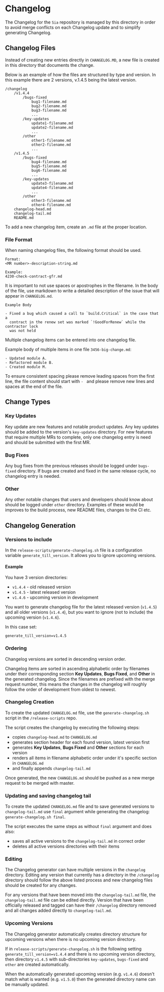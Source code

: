 # Changelog
The Changelog for the `Sia` repository is managed by this directory in order to
avoid merge conflicts on each Changelog update and to simplify generating
Changelog.

## Changelog Files
Instead of creating new entries directly in `CHANGELOG.MD`, a new file is
created in this directory that documents the change.

Below is an example of how the files are structured by type and version. In this
example there are 2 versions, v.1.4.5 being the latest version.

    /changelog
        /v1.4.4
            /bugs-fixed
                bug1-filename.md
                bug2-filename.md
                bug3-filename.md
                ...
            /key-updates
                update1-filename.md
                update2-filename.md
                ...
            /other
                other1-filename.md
                other2-filename.md
                ...
        /v1.4.5
            /bugs-fixed
                bug4-filename.md
                bug5-filename.md
                bug6-filename.md
                ...
            /key-updates
                update3-filename.md
                update4-filename.md
                ...
            /other
                other3-filename.md
                other4-filename.md
        changelog-head.md
        changelog-tail.md
        README.md

To add a new changelog item, create an `.md` file at the proper location.

### File Format
When naming changelog files, the following format should be used.
```
Format:
<MR number>-description-string.md

Example:
4230-check-contract-gfr.md
```
It is important to not use spaces or apostrophes in the filename. In the body of
the file, use markdown to write a detailed description of the issue that will
appear in `CHANGELOG.md`.
```
Example Body

- Fixed a bug which caused a call to `build.Critical` in the case that a
  contract in the renew set was marked `!GoodForRenew` while the contractor lock
  was not held

```

Multiple changelog items can be entered into one changelog file.

Example body of multiple items in one file `3456-big-change.md`:

```
- Updated module A.
- Refactored module B.
- Created module M.
```

To ensure consistent spacing please remove leading spaces from the first line,
the file content should start with `- ` and please remove new lines and spaces
at the end of the file.

## Change Types
### Key Updates
Key update are new features and notable product updates. Any key updates should
be added to the version's `key-updates` directory. For new features that require
multiple MRs to complete, only one changelog entry is need and should be
submitted with the first MR.

### Bug Fixes
Any bug fixes from the previous releases should be logged under `bugs-fixed`
directory. If bugs are created and fixed in the same release cycle, no changelog
entry is needed.

### Other
Any other notable changes that users and developers should know about should be
logged under `other` directory. Examples of these would be improves to the build
process, new README files, changes to the CI etc.

## Changelog Generation
### Versions to include
In the `release-scripts/generate-changelog.sh` file is a configuration variable
`generate_till_version`. It allows you to ignore upcoming versions.

#### Example

You have 3 version directories:
- `v1.4.4` - old released version
- `v1.4.5` - latest released version
- `v1.4.6` - upcoming version in development

You want to generate changelog file for the latest released version
(`v1.4.5`) and all older versions (`v1.4.4`), but you want to ignore
(not to include) the upcoming version (`v1.4.6`).

In this case set:

`generate_till_version=v1.4.5`


### Ordering
Changelog versions are sorted in descending version order.

Changelog items are sorted in ascending alphabetic order by filenames under
their corresponding section **Key Updates**, **Bugs Fixed**, and **Other** in
the generated changelog. Since the filenames are prefixed with the merge request
number, this means the changes in the changelog will roughly follow the order of
development from oldest to newest.

### Changelog Creation
To create the updated `CHANGELOG.md` file, use the `generate-changelog.sh`
script in the `/release-scripts` repo.

The script creates the changelog by executing the following steps:
- copies `changelog-head.md` to `CHANGELOG.md`
- generates section header for each found version, latest version first
- generates **Key Updates**, **Bugs Fixed** and **Other** sections for each
  version
- renders all items in filename alphabetic order under it's specific section in
  `CHANGELOG.md`
- and finally appends `changelog-tail.md`

Once generated, the new `CHANGELOG.md` should be pushed as a new merge request
to be merged with master.

### Updating and saving changelog tail
To create the updated `CHANGELOG.md` file and to save generated versions
to `changelog-tail.md` use `final` argument while generating the changelog:
`generate-changelog.sh final`.

The script executes the same steps as without `final` argument and does also:
- saves all active versions to the `changelog-tail.md` in correct order
- deletes all active versions directories with their items

### Editing
The Changelog generator can have multiple versions in the `changelog` directory.
Editing any version that currently has a directory in the `/changelog` directory
should follow the above listed process and new changelog files should be created
for any changes.

For any versions that have been moved into the `changelog-tail.md` file, the
`changelog-tail.md` file can be edited directly. Version that have been
officially released and tagged can have their `/changelog` directory removed and
all changes added directly to `changelog-tail.md`.

### Upcoming Versions
The Changelog generator automatically creates directory structure
for upcoming versions when there is no upcoming version directory.

If in `release-scripts/generate-changelog.sh` is the following setting
`generate_till_version=v1.4.4` and there is no upcoming version directory,
then directory `v1.4.5` with sub-directories `key-updates`, `bugs-fixed` and
`other` are created automatically.

When the automatically generated upcoming version (e.g. `v1.4.6`) doesn't
match what is wanted (e.g. `v1.5.0`) then the generated directory name can be
manually updated.